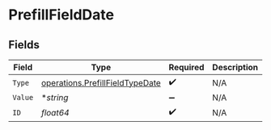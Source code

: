 # PrefillFieldDate


## Fields

| Field                                                                              | Type                                                                               | Required                                                                           | Description                                                                        |
| ---------------------------------------------------------------------------------- | ---------------------------------------------------------------------------------- | ---------------------------------------------------------------------------------- | ---------------------------------------------------------------------------------- |
| `Type`                                                                             | [operations.PrefillFieldTypeDate](../../models/operations/prefillfieldtypedate.md) | :heavy_check_mark:                                                                 | N/A                                                                                |
| `Value`                                                                            | **string*                                                                          | :heavy_minus_sign:                                                                 | N/A                                                                                |
| `ID`                                                                               | *float64*                                                                          | :heavy_check_mark:                                                                 | N/A                                                                                |